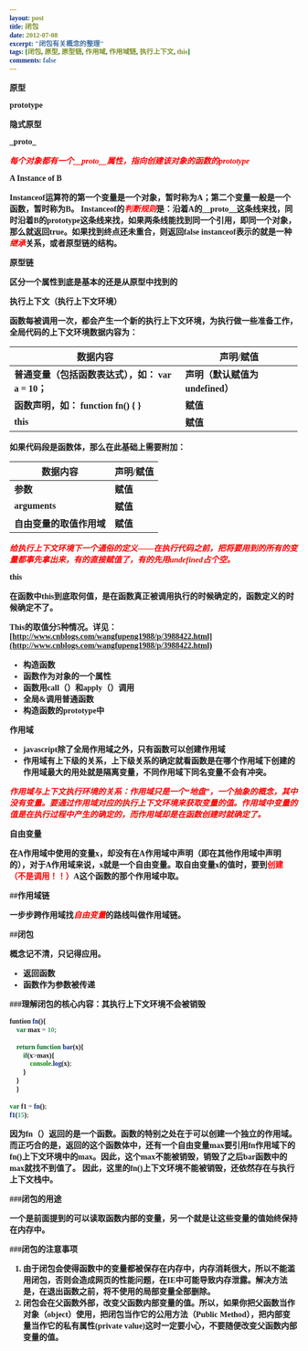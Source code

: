 ```yaml
---
layout: post
title: 闭包
date: 2012-07-08
excerpt: "闭包有关概念的整理"
tags: [闭包, 原型, 原型链, 作用域, 作用域链, 执行上下文, this]
comments: false
---
```

<style type="text/css">
	*{
	font-family:"幼圆";
	font-weight:bold;	
}
	h2{
	color:#000;
	background-color:#1CA366;
}
	em{
	color:red;
}
</style>
原型

prototype

隐式原型

\_proto\_

*<font color=red>每个对象都有一个__proto__属性，指向创建该对象的函数的prototype</font>*

A Instance of B

Instanceof运算符的第一个变量是一个对象，暂时称为A；第二个变量一般是一个函数，暂时称为B。
Instanceof的*判断规则*是：沿着A的__proto__这条线来找，同时沿着B的prototype这条线来找，如果两条线能找到同一个引用，即同一个对象，那么就返回true。如果找到终点还未重合，则返回false
instanceof表示的就是一种<em>继承</em>关系，或者原型链的结构。

原型链

区分一个属性到底是基本的还是从原型中找到的

执行上下文（执行上下文环境）

函数每被调用一次，都会产生一个新的执行上下文环境，为执行做一些准备工作，
全局代码的上下文环境数据内容为：

数据内容|声明/赋值
-----------|-----------
普通变量（包括函数表达式），如： var a = 10；|声明（默认赋值为undefined）
函数声明，如： function fn() { }|赋值
this|赋值

如果代码段是函数体，那么在此基础上需要附加：

数据内容|声明/赋值
-----------|-----------
参数|赋值
arguments|赋值
自由变量的取值作用域|赋值

*给执行上下文环境下一个通俗的定义——在执行代码之前，把将要用到的所有的变量都事先拿出来，有的直接赋值了，有的先用undefined占个空。*

this

在函数中this到底取何值，是在函数真正被调用执行的时候确定的，函数定义的时候确定不了。

This的取值分5种情况。详见：[http://www.cnblogs.com/wangfupeng1988/p/3988422.html](http://www.cnblogs.com/wangfupeng1988/p/3988422.html)

* 构造函数
* 函数作为对象的一个属性
* 函数用call（）和apply（）调用
* 全局&调用普通函数
* 构造函数的prototype中

作用域

* javascript除了全局作用域之外，只有函数可以创建作用域
* 作用域有上下级的关系，上下级关系的确定就看函数是在哪个作用域下创建的作用域最大的用处就是隔离变量，不同作用域下同名变量不会有冲突。

*作用域与上下文执行环境的关系：作用域只是一个“地盘”，一个抽象的概念，其中没有变量。要通过作用域对应的执行上下文环境来获取变量的值。作用域中变量的值是在执行过程中产生的确定的，而作用域却是在函数创建时就确定了。*

自由变量

在A作用域中使用的变量x，却没有在A作用域中声明（即在其他作用域中声明的），对于A作用域来说，x就是一个自由变量。取自由变量x的值时，要到<font color=red>**创建（不是调用！！）**</font>A这个函数的那个作用域中取。

##作用域链

一步步跨作用域找*自由变量*的路线叫做作用域链。

##闭包

概念记不清，只记得应用。

* 返回函数
* 函数作为参数被传递

###理解闭包的核心内容：其执行上下文环境不会被销毁
```javascript
funtion fn(){
	var max = 10;
	
	return function bar(x){
		if(x>max){
			console.log(x);
		}
	}
    }
    
var f1 = fn();
f1(15); 
```
   
因为fn（）返回的是一个函数。函数的特别之处在于可以创建一个独立的作用域。而正巧合的是，返回的这个函数体中，还有一个自由变量max要引用fn作用域下的fn()上下文环境中的max。因此，这个max不能被销毁，销毁了之后bar函数中的max就找不到值了。
因此，这里的fn()上下文环境不能被销毁，还依然存在与执行上下文栈中。

###闭包的用途

一个是前面提到的可以读取函数内部的变量，另一个就是让这些变量的值始终保持在内存中。

###闭包的注意事项

1. 由于闭包会使得函数中的变量都被保存在内存中，内存消耗很大，所以不能滥用闭包，否则会造成网页的性能问题，在IE中可能导致内存泄露。解决方法是，在退出函数之前，将不使用的局部变量全部删除。
2. 闭包会在父函数外部，改变父函数内部变量的值。所以，如果你把父函数当作对象（object）使用，把闭包当作它的公用方法（Public Method），把内部变量当作它的私有属性(private value)这时一定要小心，不要随便改变父函数内部变量的值。
